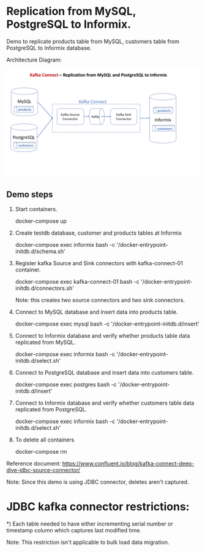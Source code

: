 # Replication from MySQL, PostgreSQL to Informix.

Demo to replicate products table from MySQL, customers table from PostgreSQL to Informix database.

Architecture Diagram:

![alt text](connect.png "Architecture Diagram")


## Demo steps

1. Start containers.

   docker-compose up

2. Create testdb database, customer and products tables at Informix

   docker-compose exec informix bash -c '/docker-entrypoint-initdb.d/schema.sh'

3. Register kafka Source and Sink connectors with kafka-connect-01 container.
   
   docker-compose exec  kafka-connect-01 bash -c '/docker-entrypoint-initdb.d/connectors.sh'

   Note: this creates two source connectors and two sink connectors.

4. Connect to MySQL database and insert data into products table.

   docker-compose exec mysql bash -c '/docker-entrypoint-initdb.d/insert'

5. Connect to Informix database and verify whether products table data replicated from MySQL.
   
   docker-compose exec informix bash -c '/docker-entrypoint-initdb.d/select.sh'

6. Connect to PostgreSQL database and insert data into customers table.
   
   docker-compose exec postgres bash -c '/docker-entrypoint-initdb.d/insert'

5. Connect to Informix database and verify whether customers table data replicated from PostgreSQL.
   
   docker-compose exec informix bash -c '/docker-entrypoint-initdb.d/select.sh'


6. To delete all containers
   
   docker-compose rm

Reference document: https://www.confluent.io/blog/kafka-connect-deep-dive-jdbc-source-connector/

Note: Since this demo is using JDBC connector, deletes aren't captured.


# JDBC kafka connector restrictions:
*) Each table needed to have either incrementing serial number or timestamp column which captures last modified time.

Note: This restriction isn't applicable to bulk load data migration.
